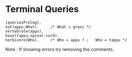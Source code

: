 # Terminal Queries

```
[queriesProlog].
eat(appu,What).     /* What = grass */
vertebrate(appu).
have(tappu,spinal-cord).
herbivore(Who).     /* Who = appu ? ;   Who = tappu */
```

Note : If showing errors try removing the comments.

